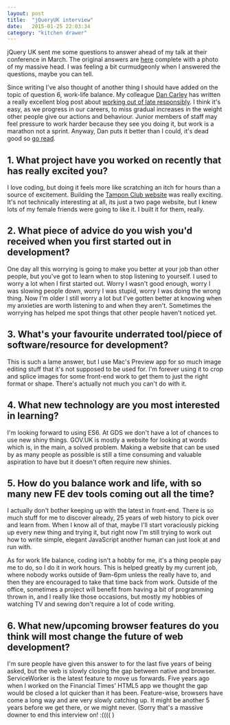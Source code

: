 ```yaml
---
layout: post
title:  "jQueryUK interview"
date:   2015-01-25 22:03:34
category: "kitchen drawer"
---
```

jQuery UK sent me some questions to answer ahead of my talk at their conference in March. The original answers are [here](http://jqueryuk.com/2015/blog/2015-01-12-speaker-interview-alice-bartlett) complete with a photo of my massive head. I was feeling a bit curmudgeonly when I answered the questions, maybe you can tell.

Since writing I've also thought of another thing I should have added on the topic of question 6, work-life balance. My colleague [Dan Carley](https://twitter.com/dancarley) has written a really excellent blog post about [working out of late responsibly](http://dan.carley.co/blog/2014/05/21/working-late-responsibly/). I think it's easy, as we progress in our careers, to miss gradual increases in the weight other people give our actions and behaviour. Junior members of staff may feel pressure to work harder because they see you doing it, but work is a marathon not a sprint. Anyway, Dan puts it better than I could, it's dead good so [go read](http://dan.carley.co/blog/2014/05/21/working-late-responsibly/).

## 1. What project have you worked on recently that has really excited you?

I love coding, but doing it feels more like scratching an itch for hours than a source of excitement. Building the [Tampon Club website](http://tampon.club) was really exciting. It's not technically interesting at all, its just a two page website, but I knew lots of my female friends were going to like it. I built it for them, really.

## 2. What piece of advice do you wish you'd received when you first started out in development?

One day all this worrying is going to make you better at your job than other people, but you've got to learn when to stop listening to yourself. I used to worry a lot when I first started out. Worry I wasn't good enough, worry I was slowing people down, worry I was stupid, worry I was doing the wrong thing. Now I'm older I still worry a lot but I've gotten better at knowing when my anxieties are worth listening to and when they aren't. Sometimes the worrying has helped me spot things that other people haven't noticed yet.

## 3. What's your favourite underrated tool/piece of software/resource for development?

This is such a lame answer, but I use Mac's Preview app for so much image editing stuff that it's not supposed to be used for. I'm forever using it to crop and splice images for some front-end work to get them to just the right format or shape. There's actually not much you can't do with it.

## 4. What new technology are you most interested in learning?

I'm looking forward to using ES6. At GDS we don't have a lot of chances to use new shiny things. GOV.UK is mostly a website for looking at words which is, in the main, a solved problem. Making a website that can be used by as many people as possible is still a time consuming and valuable aspiration to have but it doesn't often require new shinies.

## 5. How do you balance work and life, with so many new FE dev tools coming out all the time?

I actually don't bother keeping up with the latest in front-end. There is so much stuff for me to discover already, 25 years of web history to pick over and learn from. When I know all of that, maybe I'll start voraciously picking up every new thing and trying it, but right now I'm still trying to work out how to write simple, elegant JavaScript another human can just look at and run with.

As for work life balance, coding isn't a hobby for me, it's a thing people pay me to do, so I do it in work hours. This is helped greatly by my current job, where nobody works outside of 9am-6pm unless the really have to, and then they are encouraged to take that time back from work. Outside of the office, sometimes a project will benefit from having a bit of programming thrown in, and I really like those occasions, but mostly my hobbies of watching TV and sewing don't require a lot of code writing.

## 6. What new/upcoming browser features do you think will most change the future of web development?

I'm sure people have given this answer to for the last five years of being asked, but the web is slowly closing the gap between native and browser. ServiceWorker is the latest feature to move us forwards. Five years ago when I worked on the Financial Times' HTML5 app we thought the gap would be closed a lot quicker than it has been. Feature-wise, browsers have come a long way and are very slowly catching up. It might be another 5 years before we get there, or we might never. (Sorry that's a massive downer to end this interview on! :(((( )
